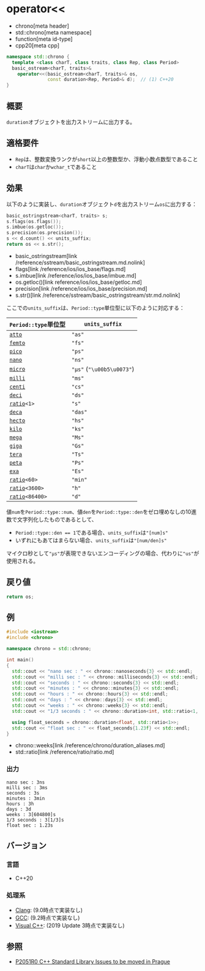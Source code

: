 # operator<<
* chrono[meta header]
* std::chrono[meta namespace]
* function[meta id-type]
* cpp20[meta cpp]

```cpp
namespace std::chrono {
  template <class charT, class traits, class Rep, class Period>
  basic_ostream<charT, traits>&
    operator<<(basic_ostream<charT, traits>& os,
               const duration<Rep, Period>& d);  // (1) C++20
}
```

## 概要
`duration`オブジェクトを出力ストリームに出力する。


## 適格要件
- `Rep`は、整数変換ランクが`short`以上の整数型か、浮動小数点数型であること
- `charT`は`char`か`wchar_t`であること


## 効果
以下のように実装し、`duration`オブジェクト`d`を出力ストリーム`os`に出力する：

```cpp
basic_ostringstream<charT, traits> s;
s.flags(os.flags());
s.imbue(os.getloc());
s.precision(os.precision());
s << d.count() << units_suffix;
return os << s.str();
```
* basic_ostringstream[link /reference/sstream/basic_ostringstream.md.nolink]
* flags[link /reference/ios/ios_base/flags.md]
* s.imbue[link /reference/ios/ios_base/imbue.md]
* os.getloc()[link reference/ios/ios_base/getloc.md]
* precision[link /reference/ios/ios_base/precision.md]
* s.str()[link /reference/sstream/basic_ostringstream/str.md.nolink]

ここでの`units_suffix`は、`Period::type`単位型に以下のように対応する：

| `Period::type`単位型 | `units_suffix` |
|----------------------|--------------|
| [`atto`](/reference/ratio/si_prefix.md)       | `"as"` |
| [`femto`](/reference/ratio/si_prefix.md)      | `"fs"` |
| [`pico`](/reference/ratio/si_prefix.md)       | `"ps"` |
| [`nano`](/reference/ratio/si_prefix.md)       | `"ns"` |
| [`micro`](/reference/ratio/si_prefix.md)      | `"µs"` (`"\u00b5\u0073"`) |
| [`milli`](/reference/ratio/si_prefix.md)      | `"ms"` |
| [`centi`](/reference/ratio/si_prefix.md)      | `"cs"` |
| [`deci`](/reference/ratio/si_prefix.md)       | `"ds"` |
| [`ratio`](/reference/ratio/ratio.md)`<1>`     | `"s"` |
| [`deca`](/reference/ratio/si_prefix.md)       | `"das"` |
| [`hecto`](/reference/ratio/si_prefix.md)      | `"hs"` |
| [`kilo`](/reference/ratio/si_prefix.md)       | `"ks"` |
| [`mega`](/reference/ratio/si_prefix.md)       | `"Ms"` |
| [`giga`](/reference/ratio/si_prefix.md)       | `"Gs"` |
| [`tera`](/reference/ratio/si_prefix.md)       | `"Ts"` |
| [`peta`](/reference/ratio/si_prefix.md)       | `"Ps"` |
| [`exa`](/reference/ratio/si_prefix.md)        | `"Es"` |
| [`ratio`](/reference/ratio/ratio.md)`<60>`    | `"min"` |
| [`ratio`](/reference/ratio/ratio.md)`<3600>`  | `"h"` |
| [`ratio`](/reference/ratio/ratio.md)`<86400>` | `"d"` |

値`num`を`Period::type::num`、値`den`を`Period::type::den`をゼロ埋めなしの10進数で文字列化したものであるとして、

- `Period::type::den == 1`である場合、`units_suffix`は`"[num]s"`
- いずれにもあてはまらない場合、`units_suffix`は`"[num/den]s"`

マイクロ秒として`"µs"`が表現できないエンコーディングの場合、代わりに`"us"`が使用される。


## 戻り値
```cpp
return os;
```


## 例
```cpp example
#include <iostream>
#include <chrono>

namespace chrono = std::chrono;

int main()
{
  std::cout << "nano sec : " << chrono::nanoseconds{3} << std::endl;
  std::cout << "milli sec : " << chrono::milliseconds{3} << std::endl;
  std::cout << "seconds : " << chrono::seconds{3} << std::endl;
  std::cout << "minutes : " << chrono::minutes{3} << std::endl;
  std::cout << "hours : " << chrono::hours{3} << std::endl;
  std::cout << "days : " << chrono::days{3} << std::endl;
  std::cout << "weeks : " << chrono::weeks{3} << std::endl;
  std::cout << "1/3 seconds : " << chrono::duration<int, std::ratio<1, 3>>{3} << std::endl;

  using float_seconds = chrono::duration<float, std::ratio<1>>;
  std::cout << "float sec : " << float_seconds{1.23f} << std::endl;
}
```
* chrono::weeks[link /reference/chrono/duration_aliases.md]
* std::ratio[link /reference/ratio/ratio.md]

### 出力
```
nano sec : 3ns
milli sec : 3ms
seconds : 3s
minutes : 3min
hours : 3h
days : 3d
weeks : 3[604800]s
1/3 seconds : 3[1/3]s
float sec : 1.23s
```

## バージョン
### 言語
- C++20

### 処理系
- [Clang](/implementation.md#clang): (9.0時点で実装なし)
- [GCC](/implementation.md#gcc): (9.2時点で実装なし)
- [Visual C++](/implementation.md#visual_cpp): (2019 Update 3時点で実装なし)

## 参照
- [P2051R0 C++ Standard Library Issues to be moved in Prague](http://www.open-std.org/jtc1/sc22/wg21/docs/papers/2020/p2051r0.html)
